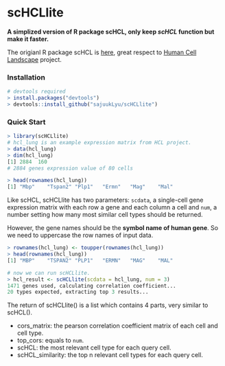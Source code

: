 # scHCLlite

**A simplized version of R package scHCL, only keep *scHCL* function but make it faster.**

The origianl R package scHCL is [here](https://github.com/ggjlab/scHCL), great respect to [Human Cell Landscape](http://bis.zju.edu.cn/HCL/) project.

### Installation

```R
# devtools required
> install.packages("devtools")
> devtools::install_github("sajuukLyu/scHCLlite")
```

### Quick Start

```R
> library(scHCLlite)
# hcl_lung is an example expression matrix from HCL project.
> data(hcl_lung)
> dim(hcl_lung)
[1] 2884  160
# 2884 genes expression value of 80 cells

> head(rownames(hcl_lung))
[1] "Mbp"    "Tspan2" "Plp1"   "Ermn"   "Mag"    "Mal"
```

Like scHCL, scHCLlite has two parameters: `scdata`,  a single-cell gene expression matrix with each row a gene and each column a cell and `num`, a number setting how many most similar cell types should be returned.

However, the gene names should be the **symbol name of human gene**. So we need to uppercase the row names of input data.

```R
> rownames(hcl_lung) <- toupper(rownames(hcl_lung))
> head(rownames(hcl_lung))
[1] "MBP"    "TSPAN2" "PLP1"   "ERMN"   "MAG"    "MAL"

# now we can run scHCLlite.
> hcl_result <- scHCLlite(scdata = hcl_lung, num = 3)
1471 genes used, calculating correlation coefficient...
20 types expected, extracting top 3 results...
```

The return of scHCLlite() is a list which contains 4 parts, very similar to scHCL().

- cors_matrix: the pearson correlation coefficient matrix of each cell and cell type.
- top_cors: equals to `num`.
- scHCL: the most relevant cell type for each query cell.
- scHCL_similarity: the top n relevant cell types for each query cell.


